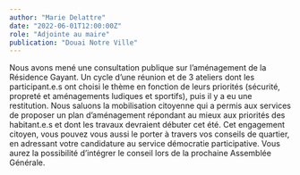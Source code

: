 ```yaml
---
author: "Marie Delattre"
date: "2022-06-01T12:00:00Z"
role: "Adjointe au maire"
publication: "Douai Notre Ville"
---
```


Nous avons mené une consultation publique sur l’aménagement de la Résidence Gayant. Un cycle d’une réunion et de 3 ateliers dont les participant.e.s ont choisi le thème en fonction de leurs priorités (sécurité, propreté et aménagements ludiques et sportifs), puis il y a eu une restitution. Nous saluons la mobilisation citoyenne qui a permis aux services de proposer un plan d’aménagement répondant au mieux aux priorités des habitant.e.s et dont les travaux devraient débuter cet été.
Cet engagement citoyen, vous pouvez vous aussi le porter à travers vos conseils de quartier, en adressant votre candidature au service démocratie participative. Vous aurez la possibilité d’intégrer le conseil lors de la prochaine Assemblée Générale.
